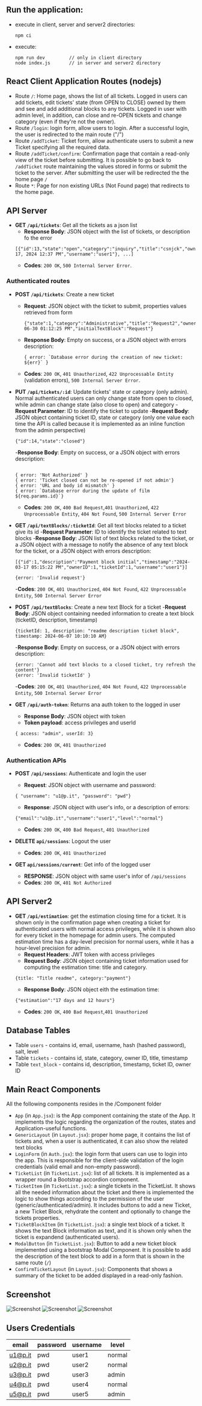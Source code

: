 ## Run the application:
- execute in client, server and server2 directories:
  ```
  npm ci
  ```
- execute:
  ```
  npm run dev         // only in client directory 
  node index.js       // in server and server2 directory
  
## React Client Application Routes (nodejs)

- Route `/`: Home page, shows the list of all tickets. Logged in users can add tickets, edit tickets' state (from OPEN to CLOSE) owned by them  and see and add additional blocks to any tickets. Logged in user with admin level, in addition, can close and re-OPEN tickets and change category (even if they're not the owner). 
- Route `/login`: login form, allow users to login. After a successful login, the user is redirected to the main route ("/")
- Route `/addTicket`: Ticket form, allow authenticate users to submit a new Ticket specifying all the required data. 
- Route `/addTicket/confirm`: Confirmation page that contain a read-only view of the ticket before submitting. It is possible to go back to `/addTicket` route maintaining the values stored in forms or submit the ticket to the server. After submitting the user will be redirected the the home page `/`
- Route `*`: Page for non existing URLs (Not Found page) that redirects to the home page. 

## API Server

- **GET `/api/tickets`**: Get all the tickets as a json list
  - **Response Body**: JSON object with the list of tickets, or description fo the error 
  ```
  [{"id":13,"state":"open","category":"inquiry","title":"csnjck","ownerID":1,"timestamp":"June 17, 2024 12:37 PM","username":"user1"}, ...]
  ```
  - **Codes**: `200 OK`, `500 Internal Server Error`.

### Authenticated routes

- **POST `/api/tickets`**: Create a new ticket 
  - **Request**: JSON object with the ticket to submit, properties values retrieved from form 
    ```
    {"state":1,"category":"Administrative","title":"Request2","owner":"user1","timestamp":"2024-06-30 01:12:25 PM","initialTextBlock":"Request"}
    ```
  - **Response Body**: Empty on success, or a JSON object with errors description:
    ```
    { error: `Database error during the creation of new ticket: ${err}` }    
    ```
  - **Codes**: `200 OK`, `401 Unauthorized`, `422 Unprocessable Entity` (validation errors), `500 Internal Server Error`.


- **PUT `/api/tickets/:id`**: Update tickets' state or category (only admin). Normal authenticated users can only change state from open to closed, while admin can change state (also close to open) and category
  -**Request Parameter**: ID to identify the ticket to update
  -**Request Body**: JSON object containing ticket ID, state or category (only one value each time the API is called because it is implemented as an inline function from the admin perspective) 

  ```
  {"id":14,"state":"closed"}
  ```
  -**Response Body**: Empty on success, or a JSON object with errors description:
  ```

  { error: 'Not Authorized' }
  { error: 'Ticket closed can not be re-opened if not admin'}
  { error: 'URL and body id mismatch' }
  { error: `Database error during the update of film ${req.params.id}`}

  ```

  - **Codes**: `200 OK`, `400 Bad Request`,`401 Unauthorized`, `422 Unprocessable Entity`, `404 Not Found`, `500 Internal Server Error`

- **GET `/api/textBlocks/:ticketId`**: Get all text blocks related to a ticket give its id 
  -**Request Parameter**: ID to identify the ticket related to text blocks
  -**Response Body**: JSON list of text blocks related to the ticket, or a JSON object with a message to notify the absence of any text block for the ticket, or a JSON object with errors description:
  ```
  [{"id":1,"description":"Payment block initial","timestamp":"2024-03-17 05:15:22 PM","ownerID":1,"ticketId":1,"username":"user1"}]
  ```
  ```
  {error: 'Invalid request'}
  
  ```
  
  -**Codes**: `200 OK`, `401 Unauthorized`, `404 Not Found`, `422 Unprocessable Entity`, `500 Internal Server Error`

- **POST `/api/textBlocks`**: Create a new text Block for a ticket
  -**Request Body**: JSON object containing needed information to create a text block (ticketID, description, timestamp)
  ```
  {ticketId: 1, description: "readme description ticket block", timestamp: 2024-06-07 10:10:10 AM}
  ```
  -**Response Body**: Empty on success, or a JSON object with errors description:
  ```
  {error: 'Cannot add text blocks to a closed ticket, try refresh the content'}
  {error: 'Invalid ticketId' }
  
  ```
  -**Codes**: `200 OK`, `401 Unauthorized`, `404 Not Found`, `422 Unprocessable Entity`, `500 Internal Server Error`

- **GET `/api/auth-token`**: Returns ana auth token to the logged in user
  - **Response Body**: JSON object with token
  - **Token payload**: access privileges and userId
  ```
  { access: "admin", userId: 3}
  ```
  - **Codes**: `200 OK`, `401 Unauthorized`


### Authentication APIs
* **POST `/api/sessions`**: Authenticate and login the user
  - **Request**: JSON object with username and  password:
  ```
  { "username": "u1@p.it", "password": "pwd"}
  ```
  - **Response**: JSON object with user's info, or a description of errors:
  ```
  {"email":"u1@p.it","username":"user1","level":"normal"}
  ```
  - **Codes**: `200 OK`, `400 Bad Request`, `401 Unauthorized`

* **DELETE `api/sessions`**: Logout the user
  - **Codes**: `200 OK`, `401 Unauthorized`

* **GET `api/sessions/current`**: Get info of the logged user
  - **RESPONSE**: JSON object with same user's infor of `/api/sessions`
  - **Codes**: `200 OK`, `401 Not Authorized`



## API Server2

- **GET `/api/estimation`**: get the estimation closing time for a ticket. It is shown only in the confirmation page when creating a ticket for authenticated users with normal access privileges, while it is shown also for every ticket in the homepage for admin users. The computed estimation time has a day-level precision for normal users, while it has a hour-level precision for admin.
  - **Request Headers**: JWT token with access privileges 
  - **Request Body**: JSON object containing ticket information used for computing the estimation time: title and category.
  ```
  {title: "Title readme", category:"payment"}
  ```
  - **Response Body**: JSON object eith the estimation time:
  ```
  {"estimation":"17 days and 12 hours"}
  ```
  - **Codes**: `200 OK`, `400 Bad Request`,`401 Unauthorized`


## Database Tables

- Table `users` - contains id, email, username, hash (hashed password), salt, level
- Table `tickets` - contains id, state, category, owner ID, title, timestamp
- Table `text_block` - contains id, description, timestamp, ticket ID, owner ID

## Main React Components
All the following components resides in the /Component folder

- `App` (in `App.jsx`): is the App component containing the state of the App. It implements the logic regarding the organization of the routes, states and Application-useful functions.
- `GenericLayout` (in `Layout.jsx`): proper home page, it contains the list of tickets and, when a user is authenticated, it can also show the related text blocks
- `LoginForm` (in `Auth.jsx`):  the login form that users can use to login into the app. This is responsible for the client-side validation of the login credentials (valid email and non-empty password).
- `TicketList` (in `TicketList.jsx`): list of all tickets. It is implemented as a wrapper round a Bootstrap accordion component. 
- `TicketItem` (in `TicketList.jsx`): a single tickets in the TicketList. It shows all the needed information about the ticket and there is implemented the logic to show things according to the permission of the user (generic/authenticated/admin). It includes buttons to add a new Ticket, a new Ticket Block, rehydrate the content and optionally to change the tickets properties.
- `TicketBlockItem` (in `TicketList.jsx`): a single text block of a ticket. It shows the text Block information as text, and it is shown only when the ticket is expandend (authenticated users).
- `ModalButton` (in `TicketList.jsx`): Button to add a new ticket block implemented using a bootstrap Modal Component. It is possible to add the description of the text block to add in a form that is shown in the same route (`/`) 
- `ConfirmTicketLayout` (in `Layout.jsx`): Components that shows a summary of the ticket to be added displayed in a read-only fashion.


## Screenshot

![Screenshot](./img/adminView.png)
![Screenshot](./img/submission_form.png)
![Screenshot](./img/confirmLayout.png)

## Users Credentials

|   email   | password | username |  level  |
|-----------|----------|----------|---------|
| u1@p.it   |   pwd    |  user1   | normal  |
| u2@p.it   |   pwd    |  user2   | normal  |
| u3@p.it   |   pwd    |  user3   |  admin  |
| u4@p.it   |   pwd    |  user4   | normal  |
| u5@p.it   |   pwd    |  user5   |  admin  |
